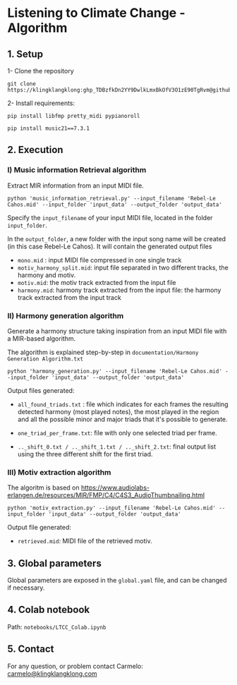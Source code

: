 # Listening to Climate Change - Algorithm


## 1. Setup


1- Clone the repository

```
git clone https://klingklangklong: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@github.com/klingklangklong/Listening_to_Climate_Change.git
```

2- Install requirements:

```
pip install libfmp pretty_midi pypianoroll 

pip install music21==7.3.1 
```


## 2. Execution

### I) Music information Retrieval algorithm

Extract MIR information from an input MIDI file.

```
python 'music_information_retrieval.py' --input_filename 'Rebel-Le Cahos.mid' --input_folder 'input_data' --output_folder 'output_data'
```

Specify the ```input_filename``` of your input MIDI file, located in the folder ```input_folder```. 

In the ```output_folder```, a new folder with the input song name will be created (in this case Rebel-Le Cahos). It will contain the generated output files
 

- ```mono.mid``` : input MIDI file compressed in one single track
- ```motiv_harmony_split.mid```: input file separated in two different tracks, the harmony and motiv.
- ```motiv.mid```: the motiv track extracted from the input file
- ```harmony.mid```: harmony track extracted from the input file: the harmony track extracted from the input track



### II) Harmony generation algorithm

Generate a harmony structure taking inspiration from an input MIDI file with a MIR-based algorithm.

The algorithm is explained step-by-step in ``documentation/Harmony Generation Algorithm.txt``

```
python 'harmony_generation.py' --input_filename 'Rebel-Le Cahos.mid' --input_folder 'input_data' --output_folder 'output_data'
```

Output files generated:

- ```all_found_triads.txt``` : file which indicates for each frames the resulting detected harmony (most played notes), the most played in the region and all the possible minor and major triads that it's possible to generate.

- ```one_triad_per_frame.txt```: file with only one selected triad per frame.

- ```.._shift_0.txt / .._shift_1.txt / .._shift_2.txt```: final output list using the three different shift for the first triad.



### III) Motiv extraction algorithm

The algoritm is based on https://www.audiolabs-erlangen.de/resources/MIR/FMP/C4/C4S3_AudioThumbnailing.html

```
python 'motiv_extraction.py' --input_filename 'Rebel-Le Cahos.mid' --input_folder 'input_data' --output_folder 'output_data'
```

Output file generated:

- ```retrieved.mid```: MIDI file of the retrieved motiv.


## 3. Global parameters
Global parameters are exposed in the ```global.yaml``` file, and can be changed if necessary.


## 4. Colab notebook

Path: ```notebooks/LTCC_Colab.ipynb```

## 5. Contact
For any question, or problem contact Carmelo: carmelo@klingklangklong.com
